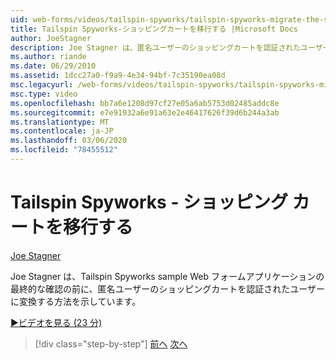 ```yaml
---
uid: web-forms/videos/tailspin-spyworks/tailspin-spyworks-migrate-the-shopping-cart
title: Tailspin Spyworks-ショッピングカートを移行する |Microsoft Docs
author: JoeStagner
description: Joe Stagner は、匿名ユーザーのショッピングカートを認証されたユーザーに変換してから、Tailspin Spyworks sample Web F...
ms.author: riande
ms.date: 06/29/2010
ms.assetid: 1dcc27a0-f9a9-4e34-94bf-7c35190ea08d
msc.legacyurl: /web-forms/videos/tailspin-spyworks/tailspin-spyworks-migrate-the-shopping-cart
msc.type: video
ms.openlocfilehash: bb7a6e1208d97cf27e05a6ab5753d02485addc8e
ms.sourcegitcommit: e7e91932a6e91a63e2e46417626f39d6b244a3ab
ms.translationtype: MT
ms.contentlocale: ja-JP
ms.lasthandoff: 03/06/2020
ms.locfileid: "78455512"
---
```

# <a name="tailspin-spyworks---migrate-the-shopping-cart"></a>Tailspin Spyworks - ショッピング カートを移行する

[Joe Stagner](https://github.com/JoeStagner)

Joe Stagner は、Tailspin Spyworks sample Web フォームアプリケーションの最終的な確認の前に、匿名ユーザーのショッピングカートを認証されたユーザーに変換する方法を示しています。

[&#9654;ビデオを見る (23 分)](https://channel9.msdn.com/Blogs/ASP-NET-Site-Videos/tailspin-spyworks-migrate-the-shopping-cart)

> [!div class="step-by-step"]
> [前へ](tailspin-spyworks-update-the-shopping-cart.md)
> [次へ](tailspin-spyworks-final-check-out.md)
